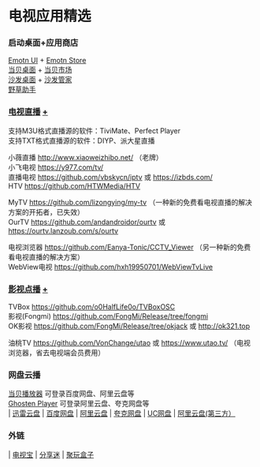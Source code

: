 # 电视应用精选

### 启动桌面+应用商店

[Emotn UI](https://app.emotn.com/ui/) + [Emotn Store](https://app.emotn.com/)  
[当贝桌面](https://www.dangbei.com/zhuomian/) + [当贝市场](https://www.dangbei.com/apps/)  
[沙发桌面](https://www.shafa.com/launcher) + [沙发管家](https://www.shafa.com/market)  
[野草助手](https://www.yecao.net/)  

### [电视直播](https://vinswu.lanzouw.com/b0e6di7ze "下载直播软件，密码1024") [+](https://github.com/vinswu/vinswu.github.io/blob/main/live/readme.md#直播源 "直播源分享")

支持M3U格式直播源的软件：TiviMate、Perfect Player  
支持TXT格式直播源的软件：DIYP、派大星直播  

小薇直播 http://www.xiaoweizhibo.net/ （老牌）  
小飞电视 https://y977.com/tv/  
直播电视 https://github.com/vbskycn/iptv 或 https://izbds.com/  
HTV https://github.com/HTWMedia/HTV  

MyTV https://github.com/lizongying/my-tv （一种新的免费看电视直播的解决方案的开拓者，已失效）  
OurTV https://github.com/andandroidor/ourtv 或 https://ourtv.lanzoub.com/s/ourtv  

电视浏览器 https://github.com/Eanya-Tonic/CCTV_Viewer （另一种新的免费看电视直播的解决方案）  
WebView电视 https://github.com/hxh19950701/WebViewTvLive  

### [影视点播](https://vinswu.lanzouw.com/b0e6mo2aj "下载点播软件，密码1024") [+](https://github.com/vinswu/vinswu.github.io/tree/main/tvbox#在线接口 "点播资源接口分享")

TVBox https://github.com/o0HalfLife0o/TVBoxOSC   
影视(Fongmi) https://github.com/FongMi/Release/tree/fongmi  
OK影视 https://github.com/FongMi/Release/tree/okjack 或 http://ok321.top  

油桃TV https://github.com/VonChange/utao 或 https://www.utao.tv/ （电视浏览器，省去电视端会员费用）

### 网盘云播

[当贝播放器](https://www.dangbei.com/player/) 可登录百度网盘、阿里云盘等  
[Ghosten Player](https://github.com/GhostenEditor/Ghosten-Player) 可登录阿里云盘、夸克网盘等  
| [迅雷云盘](https://tv.xunlei.com/)
| [百度网盘](https://pan.baidu.com/download)
| [阿里云盘](https://www.alipan.com/download/tvdownload)
| [夸克网盘](https://pan.quark.cn/)
| [UC网盘](https://drive.uc.cn/)
| [阿里云盘(第三方）](https://aliyunpantv.pages.dev/download.html)

### 外链
| [电视宝](https://www.itvapp.net/)
| [分享迷](https://www.fenxm.com/tv)
| [聚玩盒子](https://www.juwanhezi.com/tv)
